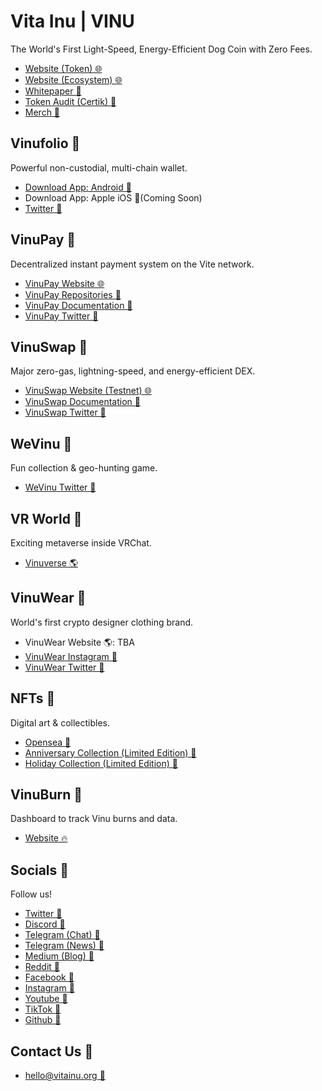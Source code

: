# Vita Inu | VINU
The World's First Light-Speed, Energy-Efficient Dog Coin with Zero Fees.
- [Website (Token) 🌐](https://vitainu.org)
- [Website (Ecosystem) 🌐](https://vinu.org)
- [Whitepaper 📜](https://vitainu.org/whitepaper)
- [Token Audit (Certik) 🔎](https://www.certik.com/projects/vita-inu)
- [Merch 🛒](https://www.redbubble.com/shop/ap/100921734)

## Vinufolio 🔗
Powerful non-custodial, multi-chain wallet.
- [Download App: Android 🤖](https://play.google.com/store/apps/details?id=clutchnetwork.io)
- Download App: Apple iOS 🍎(Coming Soon)
- [Twitter 💬](https://twitter.com/vinufolio)

## VinuPay 🔗
Decentralized instant payment system on the Vite network.
- [VinuPay Website 🌐](https://github.com/VinuPay/VinuPay-Web)
- [VinuPay Repositories 📃](https://github.com/VinuPay/)
- [VinuPay Documentation 📜](https://docs.vinu.cash)
- [VinuPay Twitter 💬](https://twitter.com/vinupay)

## VinuSwap 🔗
Major zero-gas, lightning-speed, and energy-efficient DEX.
- [VinuSwap Website (Testnet) 🌐](https://testnet.vinuswap.org/)
- [VinuSwap Documentation 📜](https://app.gitbook.com/s/7CmxJ9ixtVGlMroqKFHM/)
- [VinuSwap Twitter 💬](https://twitter.com/vinu_swap)

## WeVinu 🔗
Fun collection & geo-hunting game.
- [WeVinu Twitter 💬](https://twitter.com/wevinu)

## VR World 🔗
Exciting metaverse inside VRChat.
- [Vinuverse 🌎](https://vrchat.com/home/launch?worldId=wrld_42590565-868e-4c71-9955-842c5c4680e5)

## VinuWear 🔗
World's first crypto designer clothing brand.
- VinuWear Website 🌎: TBA
- [VinuWear Instagram 📸](https://instagram.com/vinuwear)
- [VinuWear Twitter 💬](https://twitter.com/vinuwear)

## NFTs 🔗
Digital art & collectibles.
- [Opensea 🌊](https://opensea.io/VitaInuCoin?tab=created)
- [Anniversary Collection (Limited Edition) 🎨](https://opensea.io/collection/vinuanniversary)
- [Holiday Collection (Limited Edition) 🎨](https://opensea.io/collection/vita-inu-holiday-collection)

## VinuBurn 🔗
Dashboard to track Vinu burns and data.
- [Website 🔥](https://vinuburn.com/)

## Socials 🔗
Follow us!
- [Twitter 💬](https://twitter.com/vitainucoin)
- [Discord 💬](https://discord.gg/vitainu)
- [Telegram (Chat) 💬](https://t.me/vitainu)
- [Telegram (News) 💬](https://t.me/vinu_news)
- [Medium (Blog) 💬](https://medium.com/@vitainu)
- [Reddit 💬](https://reddit.com/r/vitainu)
- [Facebook 💬](https://facebook.com/vitainucoin)
- [Instagram 💬](https://instagram.com/vitainucoin)
- [Youtube 💬](https://youtube.com/@VitaInuCoin)
- [TikTok 💬](https://tiktok.com/@vitainucoin)
- [Github 💬](https://github.com/vita-inu)

## Contact Us 🔗
- [hello@vitainu.org 📧](mailto:hello@vitainu.org)
